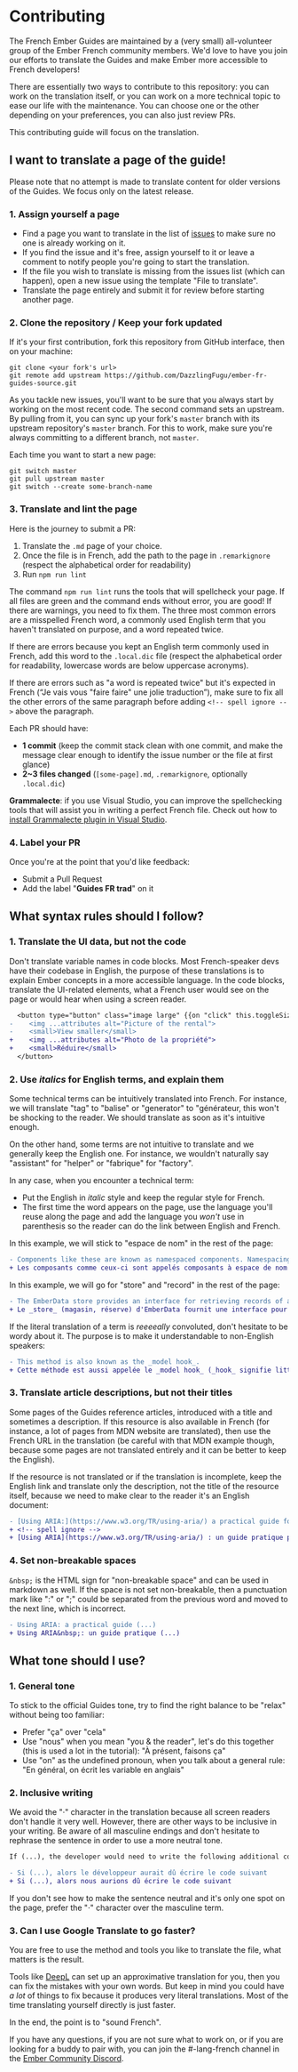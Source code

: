 # Contributing

The French Ember Guides are maintained by a (very small) all-volunteer group of the Ember French community members. We'd love to have you join our efforts to translate the Guides and make Ember more accessible to French developers!

There are essentially two ways to contribute to this repository: you can work on the translation itself, or you can work on a more technical topic to ease our life with the maintenance. You can choose one or the other depending on your preferences, you can also just review PRs.

This contributing guide will focus on the translation.

## I want to translate a page of the guide!

Please note that no attempt is made to translate content for older versions of the Guides. We focus only on the latest release.

### 1. Assign yourself a page

- Find a page you want to translate in the list of [issues](https://github.com/DazzlingFugu/ember-fr-guides-source/issues) to make sure no one is already working on it.
- If you find the issue and it's free, assign yourself to it or leave a comment to notify people you're going to start the translation.
- If the file you wish to translate is missing from the issues list (which can happen), open a new issue using the template "File to translate".
- Translate the page entirely and submit it for review before starting another page.

### 2. Clone the repository / Keep your fork updated

If it's your first contribution, fork this repository from GitHub interface, then on your machine:
```
git clone <your fork's url>
git remote add upstream https://github.com/DazzlingFugu/ember-fr-guides-source.git
```

As you tackle new issues, you'll want to be sure that you always start by working on the most recent code. The second command sets an upstream. By pulling from it, you can sync up your fork's `master` branch with its upstream repository's `master` branch. For this to work, make sure you're always committing to a different branch, not `master`.

Each time you want to start a new page:
```
git switch master
git pull upstream master
git switch --create some-branch-name
```

### 3. Translate and lint the page

Here is the journey to submit a PR:
1. Translate the `.md` page of your choice.
2. Once the file is in French, add the path to the page in `.remarkignore` (respect the alphabetical order for readability)
3. Run `npm run lint`

The command `npm run lint` runs the tools that will spellcheck your page. If all files are green and the command ends without error, you are good! If there are warnings, you need to fix them. The three most common errors are a misspelled French word, a commonly used English term that you haven't translated on purpose, and a word repeated twice.

If there are errors because you kept an English term commonly used in French, add this word to the `.local.dic` file (respect the alphabetical order for readability, lowercase words are below uppercase acronyms).

If there are errors such as "a word is repeated twice" but it's expected in French (“Je vais vous "faire faire" une jolie traduction”), make sure to fix all the other errors of the same paragraph before adding `<!-- spell ignore -->` above the paragraph.

Each PR should have:
- **1 commit** (keep the commit stack clean with one commit, and make the message clear enough to identify the issue number or the file at first glance)
- **2~3 files changed** (`[some-page].md`, `.remarkignore`, optionally `.local.dic`)

**Grammalecte**: if you use Visual Studio, you can improve the spellchecking tools that will assist you in writing a perfect French file. Check out how to [install Grammalecte plugin in Visual Studio](./CONTRIBUTING_GRAMMALECTE.md).

### 4. Label your PR

Once you're at the point that you'd like feedback: 
- Submit a Pull Request
- Add the label "**Guides FR trad**" on it

## What syntax rules should I follow?

### 1. Translate the UI data, but not the code

Don't translate variable names in code blocks. Most French-speaker devs have their codebase in English, the purpose of these translations is to explain Ember concepts in a more accessible language. In the code blocks, translate the UI-related elements, what a French user would see on the page or would hear when using a screen reader.

```diff
  <button type="button" class="image large" {{on "click" this.toggleSize}}>
-    <img ...attributes alt="Picture of the rental">
-    <small>View smaller</small>
+    <img ...attributes alt="Photo de la propriété">
+    <small>Réduire</small>
  </button>
  ```

### 2. Use _italics_ for English terms, and explain them

Some technical terms can be intuitively translated into French. For instance, we will translate "tag" to "balise" or "generator" to "générateur, this won't be shocking to the reader. We should translate as soon as it's intuitive enough. 

On the other hand, some terms are not intuitive to translate and we generally keep the English one. For instance, we wouldn't naturally say "assistant" for "helper" or "fabrique" for "factory".

In any case, when you encounter a technical term:
- Put the English in _italic_ style and keep the regular style for French.
- The first time the word appears on the page, use the language you'll reuse along the page and add the language you _won't_ use in parenthesis so the reader can do the link between English and French.

In this example, we will stick to "espace de nom" in the rest of the page:
```diff
- Components like these are known as namespaced components. Namespacing allows us to organize our components by folders according to their purpose.
+ Les composants comme ceux-ci sont appelés composants à espace de nom (_namespaced components_). Les espaces de nom permettent d'organiser les composants par dossiers selon leur fonction.
```

In this example, we will go for "store" and "record" in the rest of the page:
```diff
- The EmberData store provides an interface for retrieving records of a single type. Use `store.findRecord()` to retrieve a record.
+ Le _store_ (magasin, réserve) d'EmberData fournit une interface pour récupérer les _records_ (enregistrements) d'un type donné. Utilisez `store.findRecord()` pour récupérer un _record_.
```

If the literal translation of a term is _reeeeally_ convoluted, don't hesitate to be wordy about it. The purpose is to make it understandable to non-English speakers:

```diff
- This method is also known as the _model hook_.
+ Cette méthode est aussi appelée le _model hook_ (_hook_ signifie littéralement "un crochet" mais se traduit mal dans un contexte technique. On peut voir le _hook_ comme une fonction mise à disposition et exécutée en interne par le framework, et dont on définit le contenu, on y "accroche" du code).
```

### 3. Translate article descriptions, but not their titles

Some pages of the Guides reference articles, introduced with a title and sometimes a description. If this resource is also available in French (for instance, a lot of pages from MDN website are translated), then use the French URL in the translation (be careful with that MDN example though, because some pages are not translated entirely and it can be better to keep the English).

If the resource is not translated or if the translation is incomplete, keep the English link and translate only the description, not the title of the resource itself, because we need to make clear to the reader it's an English document:
```diff
- [Using ARIA:](https://www.w3.org/TR/using-aria/) a practical guide for developers on how to add accessibility information to HTML element
+ <!-- spell ignore -->
+ [Using ARIA](https://www.w3.org/TR/using-aria/) : un guide pratique pour ajouter aux éléments HTML des informations accessibles.
```

### 4. Set non-breakable spaces

`&nbsp;` is the HTML sign for "non-breakable space" and can be used in markdown as well. If the space is not set non-breakable, then a punctuation mark like ":" or ";" could be separated from the previous word and moved to the next line, which is incorrect.
```diff
- Using ARIA: a practical guide (...)
+ Using ARIA&nbsp;: un guide pratique (...)
```

## What tone should I use?

### 1. General tone

To stick to the official Guides tone, try to find the right balance to be "relax" without being too familiar:
- Prefer "ça" over "cela"
- Use "nous" when you mean "you & the reader", let's do this together (this is used a lot in the tutorial): "À présent, faisons ça"
- Use "on" as the undefined pronoun, when you talk about a general rule: "En général, on écrit les variable en anglais"

### 2. Inclusive writing

We avoid the "·" character in the translation because all screen readers don't handle it very well. However, there are other ways to be inclusive in your writing. Be aware of all masculine endings and don't hesitate to rephrase the sentence in order to use a more neutral tone.

```diff
If (...), the developer would need to write the following additional code

- Si (...), alors le développeur aurait dû écrire le code suivant
+ Si (...), alors nous aurions dû écrire le code suivant
```

If you don't see how to make the sentence neutral and it's only one spot on the page, prefer the "·" character over the masculine term.

### 3. Can I use Google Translate to go faster?

You are free to use the method and tools you like to translate the file, what matters is the result. 

Tools like [DeepL](https://www.deepl.com) can set up an approximative translation for you, then you can fix the mistakes with your own words. But keep in mind you could have _a lot_ of things to fix because it produces very literal translations. Most of the time translating yourself directly is just faster.

In the end, the point is to "sound French".

If you have any questions, if you are not sure what to work on, or if you are looking for a buddy to pair with, you can join the #-lang-french channel in the [Ember Community Discord](https://discordapp.com/invite/zT3asNS).
